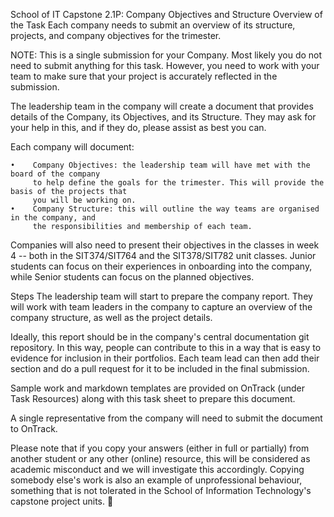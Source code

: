 School of IT Capstone 2.1P: Company Objectives and Structure Overview of
the Task Each company needs to submit an overview of its structure,
projects, and company objectives for the trimester.

NOTE: This is a single submission for your Company. Most likely you do
not need to submit anything for this task. However, you need to work
with your team to make sure that your project is accurately reflected in
the submission.

The leadership team in the company will create a document that provides
details of the Company, its Objectives, and its Structure. They may ask
for your help in this, and if they do, please assist as best you can.

Each company will document:

    •    Company Objectives: the leadership team will have met with the board of the company
         to help define the goals for the trimester. This will provide the basis of the projects that
         you will be working on.
    •    Company Structure: this will outline the way teams are organised in the company, and
         the responsibilities and membership of each team.

Companies will also need to present their objectives in the classes in
week 4 -- both in the SIT374/SIT764 and the SIT378/SIT782 unit classes.
Junior students can focus on their experiences in onboarding into the
company, while Senior students can focus on the planned objectives.

Steps The leadership team will start to prepare the company report. They
will work with team leaders in the company to capture an overview of the
company structure, as well as the project details.

Ideally, this report should be in the company's central documentation
git repository. In this way, people can contribute to this in a way that
is easy to evidence for inclusion in their portfolios. Each team lead
can then add their section and do a pull request for it to be included
in the final submission.

Sample work and markdown templates are provided on OnTrack (under Task
Resources) along with this task sheet to prepare this document.

A single representative from the company will need to submit the
document to OnTrack.

Please note that if you copy your answers (either in full or partially)
from another student or any other (online) resource, this will be
considered as academic misconduct and we will investigate this
accordingly. Copying somebody else's work is also an example of
unprofessional behaviour, something that is not tolerated in the School
of Information Technology's capstone project units. 
